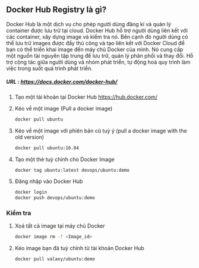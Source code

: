 ## Docker Hub Registry là gì?

Docker Hub là một dịch vụ cho phép người dùng đăng kí và quản lý container được lưu trữ tại cloud. Docker Hub hỗ trợ người dùng liên kết với các container, xây dựng image và kiểm tra nó. Bên cạnh đó người dùng có thể lưu trữ images được đẩy thủ công và tạo liên kết với Docker Cloud để bạn có thể triển khai image đến máy chủ Docker của mình. Nó cung cấp một nguồn tài nguyên tập trung để lưu trữ, quản lý phân phối và thay đổi. Hỗ trợ cộng tác giữa người dùng và nhóm phát triển, tự động hoá quy trình làm việc trong suốt quá trình phát triển.

##### URL : https://docs.docker.com/docker-hub/

1. Tạo một tài khoản tại Docker Hub https://hub.docker.com/

1. Kéo về một image (Pull a docker image) 

   ```sh 
   docker pull ubuntu
   ```

1. Kéo về một image với phiên bản cũ tuỳ ý (pull a docker image with the old version)

   ```sh
   docker pull ubuntu:16.04
   ```

1. Tạo một thẻ tuỳ chỉnh cho Docker Image
   ```sh
   docker tag ubuntu:latest devops/ubuntu:demo
   ```

1. Đăng nhập vào Docker Hub 
   ```sh
   docker login
   docker push devops/ubuntu:demo
   ```

### Kiểm tra 

1. Xoá tất cả image tại máy chủ Docker 
   ```sh 
   docker image rm -f <Image_id>
   ```

1. Kéo image bạn đã tuỳ chỉnh từ tài khoản Docker Hub
   ```sh
   docker pull valaxy/ubuntu:demo
   ```

